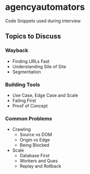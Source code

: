 # agencyautomators
Code Snippets used during interview

## Topics to Discuss
### Wayback
* Finding URLs Fast
* Understanding Site of Site
* Segmentation

### Building Tools
* Use Case, Edge Case and Scale
* Failing First
* Proof of Concept

### Common Problems
* Crawling
    * Source vs DOM
    * Origin vs Edge
    * Being Blocked
* Scale
    * Database First
    * Workers and Ques
    * Replay and Rollback